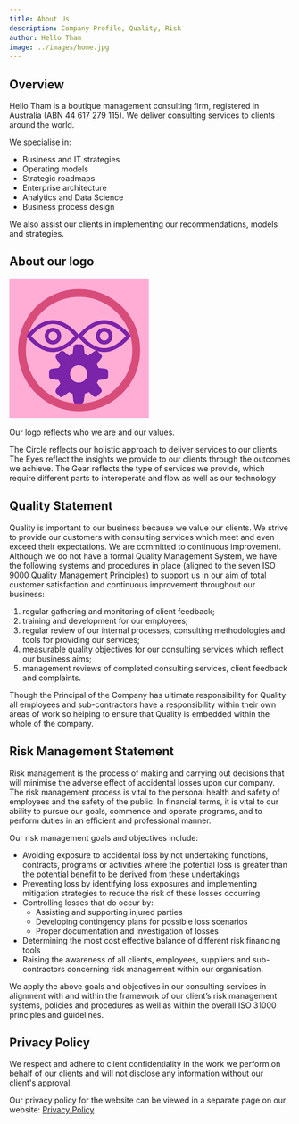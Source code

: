```yaml
---
title: About Us
description: Company Profile, Quality, Risk
author: Hello Tham
image: ../images/home.jpg
---
```


## Overview

Hello Tham is a boutique management consulting firm, registered in Australia (ABN 44 617 279 115). We deliver consulting services to clients around the world.

We specialise in:

- Business and IT strategies
- Operating models
- Strategic roadmaps
- Enterprise architecture
- Analytics and Data Science
- Business process design

We also assist our clients in implementing our recommendations, models and strategies.

## ​About our logo​​​​​

![Logo](../images/hellotham-logo-250x250.png)

Our logo reflects who we are and our values.

The Circle reflects our holistic approach to deliver services to our clients. The Eyes reflect the insights we provide to our clients through the outcomes we achieve. The Gear reflects the type of services we provide, which require different parts to interoperate and flow as well as our technology

## Quality Statement

Quality is important to our business because we value our clients. We strive to provide our customers with consulting services which meet and even exceed their expectations. We are committed to continuous improvement. Although we do not have a formal Quality Management System, we have the following systems and procedures in place (aligned to the seven ISO 9000 Quality Management Principles) to support us in our aim of total customer satisfaction and continuous improvement throughout our business:

1. regular gathering and monitoring of client feedback;
2. training and development for our employees;
3. regular review of our internal processes, consulting methodologies and tools for providing our services;
4. measurable quality objectives for our consulting services which reflect our business aims;
5. management reviews of completed consulting services, client feedback and complaints.

Though the Principal of the Company has ultimate responsibility for Quality all employees and sub-contractors have a responsibility within their own areas of work so helping to ensure that Quality is embedded within the whole of the company.

## Risk Management Statement

Risk management is the process of making and carrying out decisions that will minimise the adverse effect of accidental losses upon our company. The risk management process is vital to the personal health and safety of employees and the safety of the public. In financial terms, it is vital to our ability to pursue our goals, commence and operate programs, and to perform duties in an efficient and professional manner.

Our risk management goals and objectives include:

- Avoiding exposure to accidental loss by not undertaking functions, contracts, programs or activities where the potential loss is greater than the potential benefit to be derived from these undertakings
- Preventing loss by identifying loss exposures and implementing mitigation strategies to reduce the risk of these losses occurring
- Controlling losses that do occur by:
  - Assisting and supporting injured parties
  - Developing contingency plans for possible loss scenarios
  - Proper documentation and investigation of losses
- Determining the most cost effective balance of different risk financing tools
- Raising the awareness of all clients, employees, suppliers and sub-contractors concerning risk management within our organisation.

We apply the above goals and objectives in our consulting services in alignment with and within the framework of our client’s risk management systems, policies and procedures as well as within the overall ISO 31000 principles and guidelines.

## Privacy Policy

We respect and adhere to client confidentiality in the work we perform on behalf of our clients and will not disclose any information without our client's approval.

Our privacy policy for the website can be viewed in a separate page on our website:
[Privacy Policy](/privacy)
